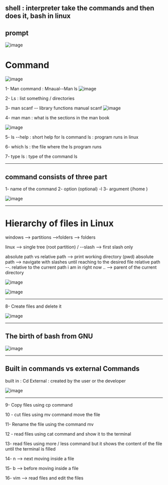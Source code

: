 ## shell : interpreter take the commands and then does it, bash in linux

## prompt
![image](https://github.com/user-attachments/assets/b7297674-29c0-412b-a353-b9c4dc78aa03)

# Command
![image](https://github.com/user-attachments/assets/731e7e51-80be-4770-bc87-a8b21291d133)
  
1- Man command :   Mnaual--Man ls 
![image](https://github.com/user-attachments/assets/18ab203a-554e-47c7-89d6-94ce41a1ab7c)


2- Ls : list something / directories

3- man scanf -- library functions manual scanf
![image](https://github.com/user-attachments/assets/639dfbce-a29c-4be8-87ca-897ecf28b167)


4- man man : what is the sections in the man book

![image](https://github.com/user-attachments/assets/9c7e4ce9-328f-4898-9c9a-80b8b442eb5f)


5-  ls --help : short help for ls command
ls : program runs in linux 


6- which ls : the file where the ls program runs

7- type ls : type of the command ls 


--------------------------------------------------------------


## command consists of three part 


1- name of the command 
2- option (optional) -l 
3- argument (/home )


![image](https://github.com/user-attachments/assets/2f8d00f1-a0f6-4375-abca-021af214b3b6)

----------------------------------------------------------

# Hierarchy of files in Linux

windows --> partitions -->folders --> folders

linux --> single tree (root partition) / --slash --> first slash only 

absolute path vs relative path --> print working directory (pwd)
absolute path  -->  navigate with slashes until reaching to the desired file 
relative path --. relative to the current path i am in right now 
..   --> parent of the current directory 

![image](https://github.com/user-attachments/assets/7f4bbf9b-0818-4f34-a10a-6d8eef0bc775)


![image](https://github.com/user-attachments/assets/fa8db4e1-ee59-4272-9c63-d1ba663cdaa8)




----------------------------


8- Create files and delete it 


![image](https://github.com/user-attachments/assets/cf5dd422-a97d-48ff-8fec-65afb1a86a7e)



---------------------------------


## The birth of bash from GNU 

![image](https://github.com/user-attachments/assets/bae2d2f8-3577-48e1-bdaf-eb4699bdd52a)


-----------------------------------



## Built in commands vs external Commands
built in : Cd 
External : created by the user or the developer 

![image](https://github.com/user-attachments/assets/8d9e9530-553c-4422-8556-6ab4e1919d7e)






----------------------------------------------------------------




9- Copy files using cp command 

10 - cut files using mv command move the file 

11- Rename the file using the command mv 

12 - read files using cat command and show it to the terminal 

13- read files using more / less command but it shows the content of the file until the terminal is filled

14-  n --> next moving inside a file 

15- b --> before moving inside a file  

16- vim --> read files and edit the files




